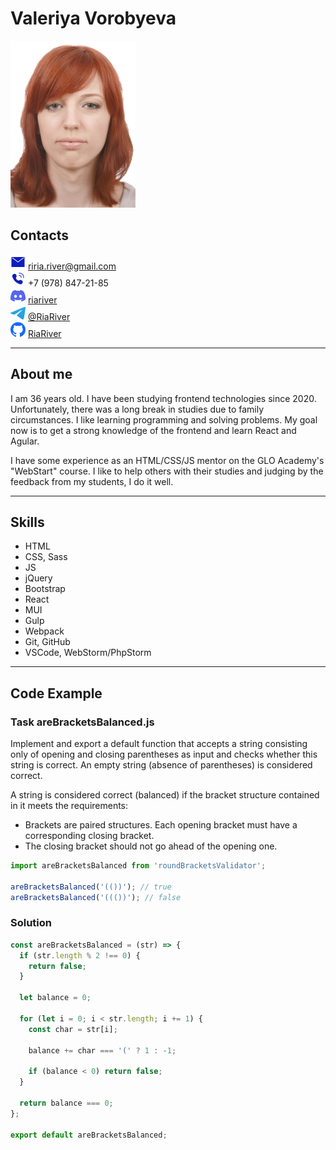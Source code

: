 # Valeriya Vorobyeva

![Photo][photo]

## Contacts

![E-Mail:][mail] riria.river@gmail.com \
![Phone:][phone] +7 (978) 847-21-85 \
![Discord:][discord] [riariver](https://discordapp.com/users/675686758448627713) \
![Telegram:][telegram] [@RiaRiver](https://t.me/RiaRiver) \
![Github:][github] [RiaRiver](https://github.com/RiaRiver/)

---

## About me

I am 36 years old. I have been studying frontend technologies since 2020. Unfortunately, there was a long break in studies due to family circumstances. I like learning programming and solving problems. My goal now is to get a strong knowledge of the frontend and learn React and Agular.

I have some experience as an HTML/CSS/JS mentor on the GLO Academy's "WebStart" course. I like to help others with their studies and judging by the feedback from my students, I do it well.

---

## Skills

- HTML
- СSS, Sass
- JS
- jQuery
- Bootstrap
- React
- MUI
- Gulp
- Webpack
- Git, GitHub
- VSCode, WebStorm/PhpStorm

---

## Code Example

### Task areBracketsBalanced.js

Implement and export a default function that accepts a string consisting only of opening and closing parentheses as input and checks whether this string is correct. An empty string (absence of parentheses) is considered correct.

A string is considered correct (balanced) if the bracket structure contained in it meets the requirements:

- Brackets are paired structures. Each opening bracket must have a corresponding closing bracket.
- The closing bracket should not go ahead of the opening one.

```javascript
import areBracketsBalanced from 'roundBracketsValidator';

areBracketsBalanced('(())'); // true
areBracketsBalanced('((())'); // false
```

### Solution

```JavaScript
const areBracketsBalanced = (str) => {
  if (str.length % 2 !== 0) {
    return false;
  }

  let balance = 0;

  for (let i = 0; i < str.length; i += 1) {
    const char = str[i];

    balance += char === '(' ? 1 : -1;

    if (balance < 0) return false;
  }

  return balance === 0;
};

export default areBracketsBalanced;
```

[photo]: /img/photo.jpg
[mail]: /img/mail.png
[phone]: /img/phone.png
[discord]: /img/discord.png
[telegram]: /img/telegram.png
[github]: /img/github.png
